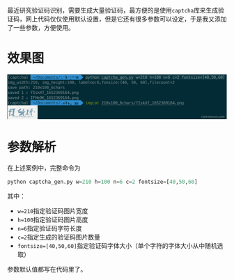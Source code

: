 最近研究验证码识别，需要生成大量验证码，最方便的是使用`captcha`库来生成验证码，网上代码仅仅使用默认设置，但是它还有很多参数可以设定，于是我又添加了一些参数，方便使用。
# 效果图
![在这里插入图片描述](./resource/1.png)
# 参数解析
在上述案例中，完整命令为
```python
python captcha_gen.py w=210 h=100 n=6 c=2 fontsize=[40,50,60]
```
其中：
- `w=210`指定验证码图片宽度
- `h=100`指定验证码图片高度
- `n=6`指定验证码字符长度
- `c=2`指定生成的验证码图片数量
- `fontsize=[40,50,60]`指定验证码字体大小（单个字符的字体大小从中随机选取）

参数默认值都写在代码里了。
